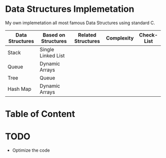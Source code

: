 # Data Structures Implemetation
My own implemetation all most famous Data Structures using standard C.

| Data Structures | Based on Structures | Related Structures | Complexity | Check-List |
|-----------------|---------------------|--------------------|------------|------------|
| Stack           | Single Linked List  |                    |            |			   |
| Queue           | Dynamic Arrays      |                    |            |            |
| Tree            | Queue               |                    |            |            |
| Hash Map        | Dynamic Arrays      |                    |            |            |
# Table of Content
# TODO
- Optimize the code
